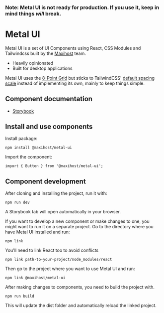 ### Note: Metal UI is not ready for production. If you use it, keep in mind things *will* break.

# Metal UI

Metal UI is a set of UI Components using React, CSS Modules and Tailwindcss built by the [Maxihost](https://www.maxihost.com) team.

- Heavily opinionated
- Built for desktop applications

Metal UI uses the [8-Point Grid](https://spec.fm/specifics/8-pt-grid) but sticks to TailwindCSS' [default spacing scale](https://tailwindcss.com/docs/customizing-spacing/#default-spacing-scale) instead of implementing its own, mainly to keep things simple.

## Component documentation

- [Storybook](https://maxihost.github.io/metal-ui/)

## Install and use components

Install package:

`npm install @maxihost/metal-ui`

Import the component:

`import { Button } from '@maxihost/metal-ui';`

## Component development

After cloning and installing the project, run it with: 

`npm run dev` 

A Storybook tab will open automatically in your browser.

If you want to develop a new component or make changes to one, you might want to run it on a separate project. Go to the directory where you have Metal UI installed and run: 

`npm link`

You'll need to link React too to avoid conflicts

`npm link path-to-your-project/node_modules/react` 

Then go to the project where you want to use Metal UI and run:

`npm link @maxihost/metal-ui`

After making changes to components, you need to build the project with.

 `npm run build`

This will update the dist folder and automatically reload the linked project.